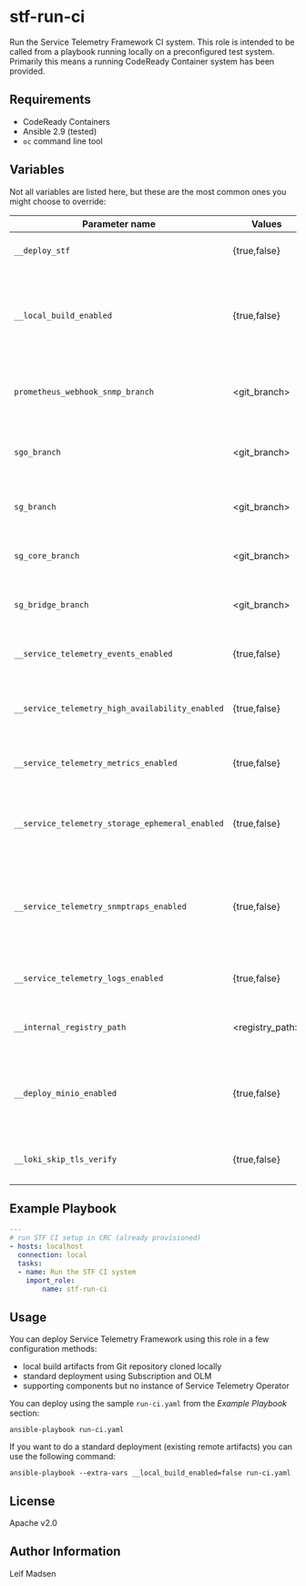 stf-run-ci
==========

Run the Service Telemetry Framework CI system. This role is intended to be
called from a playbook running locally on a preconfigured test system.
Primarily this means a running CodeReady Container system has been provided.

Requirements
------------

- CodeReady Containers
- Ansible 2.9 (tested)
- `oc` command line tool

Variables
---------

Not all variables are listed here, but these are the most common ones you might
choose to override:

| Parameter name                                  | Values          | Default                                          | Description                                                                                           |
| ------------------------------                  | ------------    | ---------                                        | ------------------------------------                                                                  |
| `__deploy_stf`                                  | {true,false}    | true                                             | Whether to deploy an instance of STF                                                                  |
| `__local_build_enabled`                         | {true,false}    | true                                             | Whether to deploySTF from local built artifacts. Also see `working_branch`, `sg_branch`, `sgo_branch` |
| `prometheus_webhook_snmp_branch`                | <git_branch>    | master                                           | Which Prometheus Webhook SNMP git branch to checkout                                                  |
| `sgo_branch`                                    | <git_branch>    | master                                           | Which Smart Gateway Operator git branch to checkout                                                   |
| `sg_branch`                                     | <git_branch>    | master                                           | Which Smart Gateway git branch to checkout                                                            |
| `sg_core_branch`                                | <git_branch>    | master                                           | Which Smart Gateway Core git branch to checkout                                                       |
| `sg_bridge_branch`                              | <git_branch>    | master                                           | Which Smart Gateway Bridge git branch to checkout                                                     |
| `__service_telemetry_events_enabled`            | {true,false}    | true                                             | Whether to enable events support in ServiceTelemetry                                                  |
| `__service_telemetry_high_availability_enabled` | {true,false}    | false                                            | Whether to enable high availability support in ServiceTelemetry                                       |
| `__service_telemetry_metrics_enabled`           | {true,false}    | true                                             | Whether to enable metrics support in ServiceTelemetry                                                 |
| `__service_telemetry_storage_ephemeral_enabled` | {true,false}    | false                                            | Whether to enable ephemeral storage support in ServiceTelemetry                                       |
| `__service_telemetry_snmptraps_enabled`         | {true,false}    | true                                             | Whether to enable snmptraps delivery via Alertmanager receiver (prometheus-webhook-snmp)              |
| `__service_telemetry_logs_enabled`              | {true,false}    | false                                            | Whether to enable logs support in ServiceTelemetry                                                    |
| `__internal_registry_path`                      | <registry_path> | image-registry.openshift-image-registry.svc:5000 | Path to internal registry for image path                                                              |
| `__deploy_minio_enabled`                        | {true,false}    | false                                            | Whether to deploy minio while deploying loki-operator for logging development purposes                |
| `__loki_skip_tls_verify`                        | {true,false}    | false                                            | Whether to skip TLS verify for Loki S3 connection                                                     |


Example Playbook
----------------

```yaml
---
# run STF CI setup in CRC (already provisioned)
- hosts: localhost
  connection: local
  tasks:
  - name: Run the STF CI system
    import_role:
        name: stf-run-ci
```

Usage
-----

You can deploy Service Telemetry Framework using this role in a few
configuration methods:

* local build artifacts from Git repository cloned locally
* standard deployment using Subscription and OLM
* supporting components but no instance of Service Telemetry Operator

You can deploy using the sample `run-ci.yaml` from the _Example Playbook_
section:

```
ansible-playbook run-ci.yaml
```

If you want to do a standard deployment (existing remote artifacts) you can use
the following command:

```
ansible-playbook --extra-vars __local_build_enabled=false run-ci.yaml
```

License
-------

Apache v2.0

Author Information
------------------

Leif Madsen
